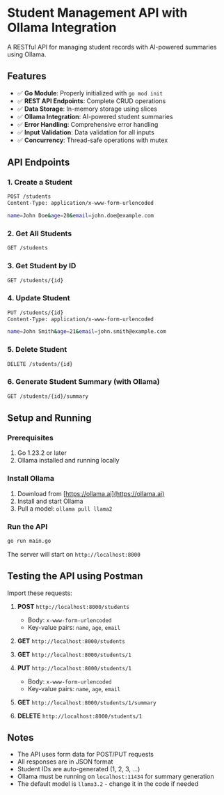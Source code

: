 # Student Management API with Ollama Integration

A RESTful API for managing student records with AI-powered summaries using Ollama.

## Features

- ✅ **Go Module**: Properly initialized with `go mod init`
- ✅ **REST API Endpoints**: Complete CRUD operations
- ✅ **Data Storage**: In-memory storage using slices
- ✅ **Ollama Integration**: AI-powered student summaries
- ✅ **Error Handling**: Comprehensive error handling
- ✅ **Input Validation**: Data validation for all inputs
- ✅ **Concurrency**: Thread-safe operations with mutex

## API Endpoints

### 1. Create a Student

```bash
POST /students
Content-Type: application/x-www-form-urlencoded

name=John Doe&age=20&email=john.doe@example.com
```

### 2. Get All Students

```bash
GET /students
```

### 3. Get Student by ID

```bash
GET /students/{id}
```

### 4. Update Student

```bash
PUT /students/{id}
Content-Type: application/x-www-form-urlencoded

name=John Smith&age=21&email=john.smith@example.com
```

### 5. Delete Student

```bash
DELETE /students/{id}
```

### 6. Generate Student Summary (with Ollama)

```bash
GET /students/{id}/summary
```

## Setup and Running

### Prerequisites

1. Go 1.23.2 or later
2. Ollama installed and running locally

### Install Ollama

1. Download from [https://ollama.ai](https://ollama.ai)
2. Install and start Ollama
3. Pull a model: `ollama pull llama2`

### Run the API

```bash
go run main.go
```

The server will start on `http://localhost:8000`

## Testing the API using Postman

Import these requests:

1. **POST** `http://localhost:8000/students`

   - Body: `x-www-form-urlencoded`
   - Key-value pairs: `name`, `age`, `email`

2. **GET** `http://localhost:8000/students`

3. **GET** `http://localhost:8000/students/1`

4. **PUT** `http://localhost:8000/students/1`

   - Body: `x-www-form-urlencoded`
   - Key-value pairs: `name`, `age`, `email`

5. **GET** `http://localhost:8000/students/1/summary`

6. **DELETE** `http://localhost:8000/students/1`

## Notes

- The API uses form data for POST/PUT requests
- All responses are in JSON format
- Student IDs are auto-generated (1, 2, 3, ...)
- Ollama must be running on `localhost:11434` for summary generation
- The default model is `llama3.2` - change it in the code if needed
